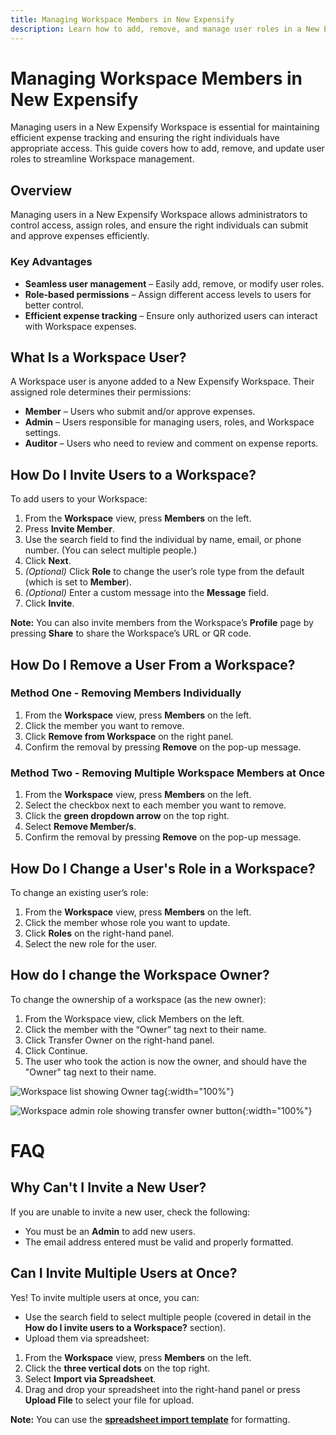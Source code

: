 ```yaml
---
title: Managing Workspace Members in New Expensify
description: Learn how to add, remove, and manage user roles in a New Expensify Workspace.
---
```


# Managing Workspace Members in New Expensify

Managing users in a New Expensify Workspace is essential for maintaining efficient expense tracking and ensuring the right individuals have appropriate access. This guide covers how to add, remove, and update user roles to streamline Workspace management.

## Overview

Managing users in a New Expensify Workspace allows administrators to control access, assign roles, and ensure the right individuals can submit and approve expenses efficiently.

### Key Advantages

- **Seamless user management** – Easily add, remove, or modify user roles.
- **Role-based permissions** – Assign different access levels to users for better control.
- **Efficient expense tracking** – Ensure only authorized users can interact with Workspace expenses.

## What Is a Workspace User?

A Workspace user is anyone added to a New Expensify Workspace. Their assigned role determines their permissions:

- **Member** – Users who submit and/or approve expenses.
- **Admin** – Users responsible for managing users, roles, and Workspace settings.
- **Auditor** – Users who need to review and comment on expense reports.

## How Do I Invite Users to a Workspace?

To add users to your Workspace:

1. From the **Workspace** view, press **Members** on the left.
2. Press **Invite Member**.
3. Use the search field to find the individual by name, email, or phone number. (You can select multiple people.)
4. Click **Next**.
5. *(Optional)* Click **Role** to change the user’s role type from the default (which is set to **Member**).
6. *(Optional)* Enter a custom message into the **Message** field.
7. Click **Invite**.

**Note:** You can also invite members from the Workspace’s **Profile** page by pressing **Share** to share the Workspace’s URL or QR code.

## How Do I Remove a User From a Workspace?

### Method One - Removing Members Individually

1. From the **Workspace** view, press **Members** on the left.
2. Click the member you want to remove.
3. Click **Remove from Workspace** on the right panel.
4. Confirm the removal by pressing **Remove** on the pop-up message.

### Method Two - Removing Multiple Workspace Members at Once

1. From the **Workspace** view, press **Members** on the left.
2. Select the checkbox next to each member you want to remove.
3. Click the **green dropdown arrow** on the top right.
4. Select **Remove Member/s**.
5. Confirm the removal by pressing **Remove** on the pop-up message.

## How Do I Change a User's Role in a Workspace?

To change an existing user’s role:

1. From the **Workspace** view, press **Members** on the left.
2. Click the member whose role you want to update.
3. Click **Roles** on the right-hand panel.
4. Select the new role for the user.

## How do I change the Workspace Owner?

To change the ownership of a workspace (as the new owner):

1. From the Workspace view, click Members on the left.
2. Click the member with the “Owner” tag next to their name.
3. Click Transfer Owner on the right-hand panel.
4. Click Continue.
5. The user who took the action is now the owner, and should have the "Owner" tag next to their name.

![Workspace list showing Owner tag]({{site.url}}/assets/images/transfer-ownership.png){:width="100%"}

![Workspace admin role showing transfer owner button]({{site.url}}/assets/images/transfer-ownership_02.png){:width="100%"}

# FAQ

## Why Can't I Invite a New User?

If you are unable to invite a new user, check the following:

- You must be an **Admin** to add new users.
- The email address entered must be valid and properly formatted.

## Can I Invite Multiple Users at Once?

Yes! To invite multiple users at once, you can:

- Use the search field to select multiple people (covered in detail in the **How do I invite users to a Workspace?** section).
- Upload them via spreadsheet:

1. From the **Workspace** view, press **Members** on the left.
2. Click the **three vertical dots** on the top right.
3. Select **Import via Spreadsheet**.
4. Drag and drop your spreadsheet into the right-hand panel or press **Upload File** to select your file for upload.

**Note:** You can use the **[spreadsheet import template](https://docs.google.com/spreadsheets/d/19fjknN-KOS74RjXDccXZGUNTm-utdV7Gvveo5EyrJLE/edit?gid=0#gid=0)** for formatting.
